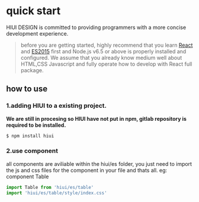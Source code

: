 # quick start

HIUI DESIGN is committed to providing programmers with a more concise development experience.

>before you are getting started, highly recommend that you learn [React](http://facebook.github.io/react/) and [ES2015](https://old.babeljs.io/learn-es2015/) first and Node.js v6.5 or above is properly installed and configured. We assume that you already know medium well about HTML,CSS Javascript and fully operate how to develop with React full package.


## how to use

### 1.adding HIUI to a existing project.

**We are still in procesing so HIUI have not put in npm, gitlab repository is required to be installed.**

```sh
$ npm install hiui
```

### 2.use component

all components are aviliable within the hiui/es folder, you just need to import the js and css files for the component in your file and thats all. eg: component Table

```js
import Table from 'hiui/es/table'
import 'hiui/es/table/style/index.css'
```
